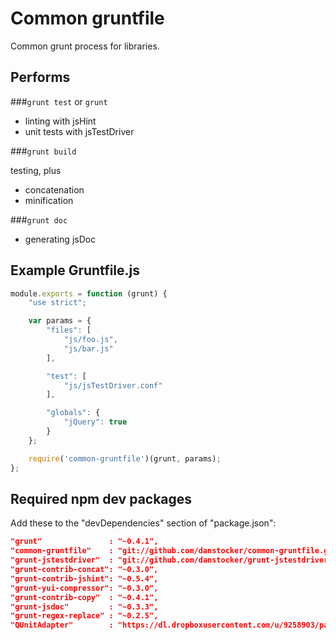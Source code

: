Common gruntfile
================

Common grunt process for libraries.

Performs
--------

###`grunt test` or `grunt`

- linting with jsHint
- unit tests with jsTestDriver

###`grunt build`

testing, plus

- concatenation
- minification

###`grunt doc`

- generating jsDoc

Example Gruntfile.js
--------------------

```javascript
module.exports = function (grunt) {
    "use strict";

    var params = {
        "files": [
            "js/foo.js",
            "js/bar.js"
        ],

        "test": [
            "js/jsTestDriver.conf"
        ],

        "globals": {
            "jQuery": true
        }
    };

    require('common-gruntfile')(grunt, params);
};
```

Required npm dev packages
-------------------------

Add these to the "devDependencies" section of "package.json":

```json
"grunt"               : "~0.4.1",
"common-gruntfile"    : "git://github.com/danstocker/common-gruntfile.git",
"grunt-jstestdriver"  : "git://github.com/danstocker/grunt-jstestdriver.git",
"grunt-contrib-concat": "~0.3.0",
"grunt-contrib-jshint": "~0.5.4",
"grunt-yui-compressor": "~0.3.0",
"grunt-contrib-copy"  : "~0.4.1",
"grunt-jsdoc"         : "~0.3.3",
"grunt-regex-replace" : "~0.2.5",
"QUnitAdapter"        : "https://dl.dropboxusercontent.com/u/9258903/packages/QUnitAdapter-0.1.0.tgz"
```
